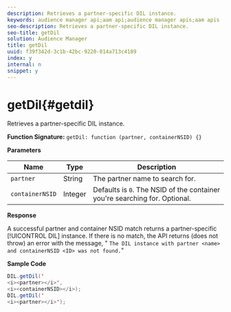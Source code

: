 ```yaml
---
description: Retrieves a partner-specific DIL instance.
keywords: audience manager api;aam api;audience manager apis;aam apis
seo-description: Retrieves a partner-specific DIL instance.
seo-title: getDil
solution: Audience Manager
title: getDil
uuid: f39f342d-3c1b-42bc-9220-014a713c4189
index: y
internal: n
snippet: y
---
```


# getDil{#getdil}

Retrieves a partner-specific DIL instance.

 **Function Signature:** `getDil: function (partner, containerNSID) {}`

<!-- 

r_dil_get_dil.xml

 -->

**Parameters** 

|  Name  | Type  | Description  |
|---|---|---|
|  `partner`  | String  | The partner name to search for.  |
|  `containerNSID`  | Integer  | Defaults is `0`. The NSID of the container you're searching for. Optional.  |

**Response**

A successful partner and container NSID match returns a partner-specific [!UICONTROL DIL] instance. If there is no match, the API returns (does not throw) an error with the message, " `The DIL instance with partner <name> and containerNSID <ID> was not found.`"

**Sample Code** 

```java
DIL.getDil(' 
<i><partner></i>',  
<i><containerNSID></i>); 
DIL.getDil(' 
<i><partner></i>');
```

